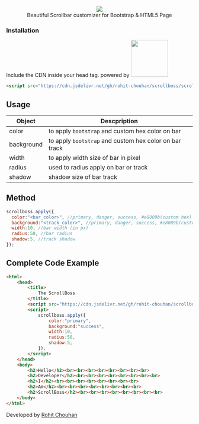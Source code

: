 
<p align="center">
  <img src="https://i.postimg.cc/VNxNLJbp/iusIL3Uo.gif"/><br>
Beautiful Scrollbar customizer for Bootstrap &amp; HTML5 Page<br>
  </p>
  
 ### Installation
 Include the CDN inside your head tag.
powered by <img width="100" src="https://upload.wikimedia.org/wikipedia/commons/thumb/d/d5/JsDelivr_Logo.svg/1200px-JsDelivr_Logo.svg.png"/>
  ```html
<script src="https://cdn.jsdelivr.net/gh/rohit-chouhan/scrollboss/scrollboss.js"></script>
```

        
## Usage

|Object|Descpription|
|------|------|
color| to apply `bootstrap` and custom hex color on bar
background| to apply `bootstrap` and custom hex color on bar track
width| to apply width size of bar in pixel
radius| used to radius apply on bar or track
shadow | shadow size of bar track

## Method
```javascript
scrollboss.apply({
  color:"<bar_color>", //primary, danger, success, #e8009b(custom hex)
  background:"<track_color>", //primary, danger, success, #e8009b(custom hex)
  width:10, //bar width (in px) 
  radius:50, //bar radius
  shadow:5, //track shadow
});
```


## Complete Code Example
```html
<html>
    <head>
        <title>
            The ScrollBoss
        </title>
        <script src="https://cdn.jsdelivr.net/gh/rohit-chouhan/scrollboss/scrollboss.js"></script>
        <script>
            scrollboss.apply({
                color:"primary",
                background:"success",
                width:10,
                radius:50,
                shadow:5,
            });
        </script>
    </head>
    <body>
        <h2>Hello</h2><br><br><br><br><br><br><br><br>
        <h2>Developer</h2><br><br><br><br><br><br><br><br>
        <h2>I</h2><br><br><br><br><br><br><br><br>
        <h2>Am</h2><br><br><br><br><br><br><br><br>
        <h2>ScrollBoss</h2><br><br><br><br><br><br><br><br>
    </body>
</html>
```

Developed by <a href="https://rohitchouhan.com">Rohit Chouhan</a>
